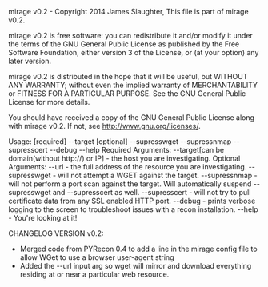 mirage v0.2 - Copyright 2014 James Slaughter,
This file is part of mirage v0.2.

mirage v0.2 is free software: you can redistribute it and/or modify
it under the terms of the GNU General Public License as published by
the Free Software Foundation, either version 3 of the License, or
(at your option) any later version.

mirage v0.2 is distributed in the hope that it will be useful,
but WITHOUT ANY WARRANTY; without even the implied warranty of
MERCHANTABILITY or FITNESS FOR A PARTICULAR PURPOSE.  See the
GNU General Public License for more details.

You should have received a copy of the GNU General Public License
along with mirage v0.2.  If not, see <http://www.gnu.org/licenses/>.

Usage: [required] --target [optional] --supresswget --supressnmap --supresscert --debug --help
    Required Arguments:
    --target[can be domain(without http://) or IP] - the host you are investigating.
    Optional Arguments:
    --url - the full address of the resource you are investigating.
    --supresswget - will not attempt a WGET against the target.
    --supressnmap - will not perform a port scan against the target.  Will automatically
    suspend --supresswget and --supresscert as well.
    --supresscert - will not try to pull certificate data from any SSL enabled HTTP port.
    --debug - prints verbose logging to the screen to troubleshoot issues with a recon installation.
    --help - You're looking at it!

CHANGELOG VERSION v0.2:
- Merged code from PYRecon 0.4 to add a line in the mirage config file to allow WGet to use a browser user-agent string
- Added the --url input arg so wget will mirror and download everything residing at or near a particular web resource.
